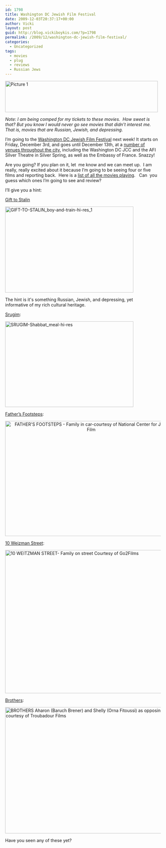 ```yaml
---
id: 1798
title: Washington DC Jewish Film Festival
date: 2009-12-03T20:37:17+00:00
author: Vicki
layout: post
guid: http://blog.vickiboykis.com/?p=1798
permalink: /2009/12/washington-dc-jewish-film-festival/
categories:
  - Uncategorized
tags:
  - movies
  - plug
  - reviews
  - Russian Jews
---
```

[<img class="aligncenter size-full wp-image-1800" title="Picture 1" src="http://blog.vickiboykis.com/wp-content/uploads/2009/12/Picture-1.png" alt="Picture 1" width="494" height="101" />](http://blog.vickiboykis.com/wp-content/uploads/2009/12/Picture-1.png)

_Note: I am being comped for my tickets to these movies.  How sweet is that? But you know I would never go see movies that didn&#8217;t interest me.  That is, movies that are Russian, Jewish, and depressing._ 

I&#8217;m going to the [Washington DC Jewish Film Festival](http://washingtondcjcc.org/center-for-arts/film/WJFF/) next week! It starts on Friday, December 3rd, and goes until December 13th, at a [number of venues throughout the city](http://washingtondcjcc.org/center-for-arts/film/WJFF/venues.html), including the Washington DC JCC and the AFI Silver Theatre in Silver Spring, as well as the Embassy of France. Snazzy!

Are you going? If you plan on it, let  me know and we can meet up.  I am really, really excited about it because I&#8217;m going to be seeing four or five films and reporting back.  Here is a [list of all the movies playing](http://washingtondcjcc.org/center-for-arts/film/WJFF/films2009/).   Can  you guess which ones I&#8217;m going to see and review?

I&#8217;ll give you a hint:
  
[Gift to Stalin](http://washingtondcjcc.org/center-for-arts/film/WJFF/films2009/gift-to-stalin.html)

<div id="attachment_1799" style="width: 425px" class="wp-caption aligncenter">
  <a href="http://blog.vickiboykis.com/wp-content/uploads/2009/12/GIFT-TO-STALIN_boy-and-train-hi-res_1.JPG"><img class="size-full wp-image-1799" title="GIFT-TO-STALIN_boy-and-train-hi-res_1" src="http://blog.vickiboykis.com/wp-content/uploads/2009/12/GIFT-TO-STALIN_boy-and-train-hi-res_1.JPG" alt="GIFT-TO-STALIN_boy-and-train-hi-res_1" width="415" height="278" /></a>
  
  <p class="wp-caption-text">
    The hint is it's something Russian, Jewish, and depressing, yet informative of my rich cultural heritage.
  </p>
</div>

[Srugim](http://washingtondcjcc.org/center-for-arts/film/WJFF/films2009/srugim.html):

[<img class="aligncenter size-full wp-image-1808" title="SRUGIM-Shabbat_meal-hi-res" src="http://blog.vickiboykis.com/wp-content/uploads/2009/12/SRUGIM-Shabbat_meal-hi-res.jpg" alt="SRUGIM-Shabbat_meal-hi-res" width="415" height="277" />](http://blog.vickiboykis.com/wp-content/uploads/2009/12/SRUGIM-Shabbat_meal-hi-res.jpg)

[Father&#8217;s Footsteps](http://washingtondcjcc.org/center-for-arts/film/WJFF/films2009/fathers-footsteps.html):

<p style="text-align: center;">
  <a href="http://blog.vickiboykis.com/wp-content/uploads/2009/12/FATHERS-FOOTSTEPS-Family-in-car-courtesy-of-National-Center-for-Jewish-Film.jpg"><img class="aligncenter size-full wp-image-1809" title="FATHER'S FOOTSTEPS - Family in car-courtesy of National Center for Jewish Film" src="http://blog.vickiboykis.com/wp-content/uploads/2009/12/FATHERS-FOOTSTEPS-Family-in-car-courtesy-of-National-Center-for-Jewish-Film.jpg" alt="FATHER'S FOOTSTEPS - Family in car-courtesy of National Center for Jewish Film" width="557" height="372" /></a>
</p>

<p style="text-align: left;">
  <a href="http://washingtondcjcc.org/center-for-arts/film/WJFF/films2009/fathers-footsteps.html">10 Weizman Street</a>:
</p>

<p style="text-align: left;">
  <a href="http://blog.vickiboykis.com/wp-content/uploads/2009/12/10-WEITZMAN-STREET-Family-on-street-Courtesy-of-Go2Films.jpg"><img class="aligncenter size-full wp-image-1810" title="10 WEITZMAN STREET- Family on street Courtesy of Go2Films" src="http://blog.vickiboykis.com/wp-content/uploads/2009/12/10-WEITZMAN-STREET-Family-on-street-Courtesy-of-Go2Films.jpg" alt="10 WEITZMAN STREET- Family on street Courtesy of Go2Films" width="544" height="463" /></a><a href="http://washingtondcjcc.org/center-for-arts/film/WJFF/films2009/brothers.html"></a>
</p>

<p style="text-align: left;">
  <a href="http://washingtondcjcc.org/center-for-arts/film/WJFF/films2009/brothers.html">Brothers</a>:
</p>

<p style="text-align: left;">
  <a href="http://blog.vickiboykis.com/wp-content/uploads/2009/12/BROTHERS-Aharon-Baruch-Brener-and-Shelly-Orna-Fitoussi-as-opposing-lawyers-courtesy-of-Troubadour-Films.JPG"><img class="aligncenter size-full wp-image-1811" title="BROTHERS Aharon (Baruch Brener) and Shelly (Orna Fitoussi) as opposing lawyers-courtesy of Troubadour Films" src="http://blog.vickiboykis.com/wp-content/uploads/2009/12/BROTHERS-Aharon-Baruch-Brener-and-Shelly-Orna-Fitoussi-as-opposing-lawyers-courtesy-of-Troubadour-Films.JPG" alt="BROTHERS Aharon (Baruch Brener) and Shelly (Orna Fitoussi) as opposing lawyers-courtesy of Troubadour Films" width="614" height="408" /></a>
</p>

<p style="text-align: left;">
  Have you seen any of these yet?
</p>

<p style="text-align: left;">
  <p style="text-align: center;">